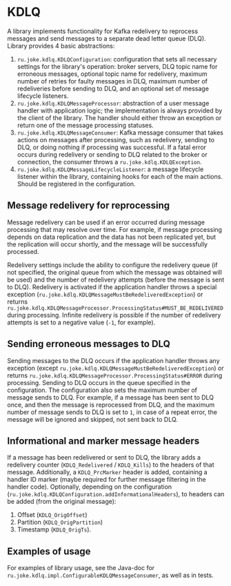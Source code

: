 # KDLQ

A library implements functionality for Kafka redelivery to reprocess messages and send messages to a separate dead letter queue (DLQ). 
Library provides 4 basic abstractions:
1. ```ru.joke.kdlq.KDLQConfiguration```: configuration that sets all necessary settings for the library's operation: 
broker servers, DLQ topic name for erroneous messages, optional topic name for redelivery, maximum number of retries for faulty messages in DLQ, 
maximum number of redeliveries before sending to DLQ, and an optional set of message lifecycle listeners.
2. ```ru.joke.kdlq.KDLQMessageProcessor```: abstraction of a user message handler with application logic; 
the implementation is always provided by the client of the library. The handler should either throw an exception or return one of the message processing statuses.
3. ```ru.joke.kdlq.KDLQMessageConsumer```: Kafka message consumer that takes actions on messages after processing, such as redelivery, sending to DLQ, 
or doing nothing if processing was successful. If a fatal error occurs during redelivery or sending to DLQ related to the broker or connection, 
the consumer throws a ```ru.joke.kdlq.KDLQException```.
4. ```ru.joke.kdlq.KDLQMessageLifecycleListener```: a message lifecycle listener within the library, containing hooks for each of the main actions. Should be registered in the configuration.

## Message redelivery for reprocessing
Message redelivery can be used if an error occurred during message processing that may resolve over time. 
For example, if message processing depends on data replication and the data has not been replicated yet, 
but the replication will occur shortly, and the message will be successfully processed.

Redelivery settings include the ability to configure the redelivery queue (if not specified, the original queue from which the message was obtained will be used) 
and the number of redelivery attempts (before the message is sent to DLQ). Redelivery is activated if the application handler 
throws a special exception (```ru.joke.kdlq.KDLQMessageMustBeRedeliveredException```) or returns ```ru.joke.kdlq.KDLQMessageProcessor.ProcessingStatus#MUST_BE_REDELIVERED``` 
during processing. Infinite redelivery is possible if the number of redelivery attempts is set to a negative value (```-1```, for example).

## Sending erroneous messages to DLQ
Sending messages to the DLQ occurs if the application handler throws any exception (except ```ru.joke.kdlq.KDLQMessageMustBeRedeliveredException```) 
or returns ```ru.joke.kdlq.KDLQMessageProcessor.ProcessingStatus#ERROR``` during processing. Sending to DLQ occurs in the queue specified in the configuration. 
The configuration also sets the maximum number of message sends to DLQ. For example, if a message has been sent to DLQ once, and then the message is reprocessed 
from DLQ, and the maximum number of message sends to DLQ is set to ```1```, in case of a repeat error, the message will be ignored and skipped, not sent back to DLQ.

## Informational and marker message headers
If a message has been redelivered or sent to DLQ, the library adds a redelivery counter (```KDLQ_Redelivered``` / ```KDLQ_Kills```) to the headers of that message. 
Additionally, a ```KDLQ_PrcMarker``` header is added, containing a handler ID marker (maybe required for further message filtering in the handler code).
Optionally, depending on the configuration (```ru.joke.kdlq.KDLQConfiguration.addInformationalHeaders```), to headers can be added (from the original message):
1. Offset (```KDLQ_OrigOffset```)
2. Partition (```KDLQ_OrigPartition```)
3. Timestamp (```KDLQ_OrigTs```).

## Examples of usage
For examples of library usage, see the Java-doc for ```ru.joke.kdlq.impl.ConfigurableKDLQMessageConsumer```, as well as in tests.
